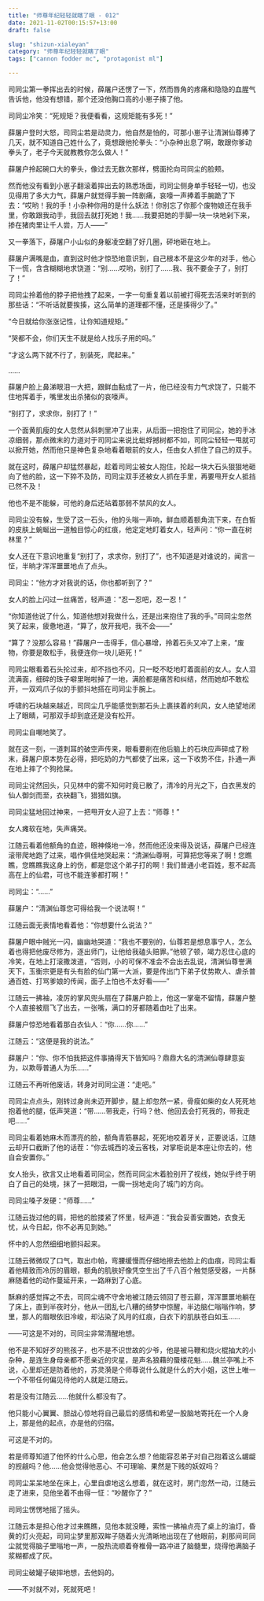 ```yaml
---
title: "师尊年纪轻轻就瞎了眼 - 012"
date: 2021-11-02T00:15:57+13:00
draft: false

slug: "shizun-xialeyan"
category: "师尊年纪轻轻就瞎了眼"
tags: ["cannon fodder mc", "protagonist ml"]

---
```


司同尘第一拳挥出去的时候，薛屠户还愣了一下，然而唇角的疼痛和隐隐的血腥气告诉他，他没有想错，那个还没他胸口高的小崽子揍了他。

司同尘冷笑：“死规矩？我便看看，这规矩能有多死！”

薛屠户登时大怒，司同尘若是动灵力，他自然是怕的，可那小崽子让清渊仙尊捧了几天，就不知道自己姓什么了，竟想跟他抡拳头：“小杂种出息了啊，敢跟你爹动拳头了，老子今天就教教你怎么做人！”

薛屠户拎起碗口大的拳头，像过去无数次那样，劈面抡向司同尘的脸颊。

然而他没有看到小崽子翻滚着摔出去的熟悉场面，司同尘侧身单手轻轻一切，也没见得用了多大力气，薛屠户就觉得手腕一阵剧痛，哀嚎一声捧着手腕跪了下去：“哎哟！我的手！小杂种你用的是什么妖法！你别忘了你那个废物娘还在我手里，你敢跟我动手，我回去就打死她！我……我要把她的手脚一块一块地剁下来，掺在猪肉里让千人尝，万人——”

又一拳落下，薛屠户小山似的身躯凌空翻了好几圈，砰地砸在地上。

薛屠户满嘴是血，直到这时他才惊恐地意识到，自己根本不是这少年的对手，他心下一慌，含含糊糊地求饶道：“别……哎哟，别打了……我、我不要金子了，别打了！”

司同尘拎着他的脖子把他拽了起来，一字一句重复着以前被打得死去活来时听到的那些话：“不听话就要挨揍，这么简单的道理都不懂，还是揍得少了。”

“今日就给你涨涨记性，让你知道规矩。”

“哭都不会，你们天生不就是给人找乐子用的吗。”

“才这么两下就不行了，别装死，爬起来。”

……

薛屠户脸上鼻涕眼泪一大把，跟鲜血黏成了一片，他已经没有力气求饶了，只能不住地挥着手，嘴里发出杀猪似的哀嚎声。

“别打了，求求你，别打了！”

一个面黄肌瘦的女人忽然从斜刺里冲了出来，从后面一把抱住了司同尘，她的手冰凉细弱，那点微末的力道对于司同尘来说比蚍蜉撼树都不如，司同尘轻轻一甩就可以掀开她，然而他只是神色复杂地看着眼前的女人，任由女人抓住了自己的双手。

就在这时，薛屠户却猛然暴起，趁着司同尘被女人抱住，抡起一块大石头狠狠地砸向了他的脸，这一下猝不及防，司同尘双手还被女人抓在手里，再要甩开女人抵挡已然不及！

他也不是不能躲，可他的身后还站着那弱不禁风的女人。

司同尘没有躲，生受了这一石头，他的头嗡一声响，鲜血顺着额角流下来，在白皙的皮肤上蜿蜒出一道触目惊心的红痕，他定定地盯着女人，轻声问：“你一直在树林里？”

女人还在下意识地重复“别打了，求求你，别打了”，也不知道是对谁说的，闻言一怔，半晌才浑浑噩噩地点了点头。

司同尘：“他方才对我说的话，你也都听到了？”

女人的脸上闪过一丝痛苦，轻声道：“忍一忍吧，忍一忍！”

“你知道他说了什么，知道他想对我做什么，还是出来抱住了我的手。”司同尘忽然笑了起来，疲惫地道，“算了，放开我吧，我不会——”

“算了？没那么容易！”薛屠户一击得手，信心暴增，拎着石头又冲了上来，“废物，你要是敢松手，我便连你一块儿砸死！”

司同尘眼看着石头抡过来，却不挡也不闪，只一眨不眨地盯着面前的女人。女人泪流满面，细碎的珠子噼里啪啦掉了一地，满脸都是痛苦和纠结，然而她却不敢松开，一双鸡爪子似的手颤抖地搭在司同尘手腕上。

呼啸的石块越来越近，司同尘几乎能感觉到那石头上裹挟着的利风，女人绝望地闭上了眼睛，可那双手却到底还是没有松开。

司同尘自嘲地笑了。

就在这一刻，一道刺耳的破空声传来，眼看要削在他后脑上的石块应声碎成了粉末，薛屠户原本势在必得，把吃奶的力气都使了出来，这一下收势不住，扑通一声在地上摔了个狗抢屎。

司同尘诧然回头，只见林中的雾不知何时竟已散了，清冷的月光之下，白衣黑发的仙人御剑而至，衣袂翻飞，猎猎如旗。

司同尘猛地回过神来，一把甩开女人迎了上去：“师尊！”

女人瘫软在地，失声痛哭。

江随云看着他额角的血迹，眼神倏地一冷，然而他还没来得及说话，薛屠户已经连滚带爬地跑了过来，唱作俱佳地哭起来：“清渊仙尊啊，可算把您等来了啊！您瞧瞧，您瞧瞧我这身上的伤，都是您这个弟子打的啊！我们普通小老百姓，惹不起高高在上的仙君，可也不能连爹都打啊！”

司同尘：“……”

薛屠户：“清渊仙尊您可得给我一个说法啊！”

江随云面无表情地看着他：“你想要什么说法？”

薛屠户眼中贼光一闪，幽幽地哭道：“我也不要别的，仙尊若是想息事宁人，怎么着也得把他废尽修为，逐出师门，让他给我磕头赔罪。”他顿了顿，竭力忍住心底的冷笑，在地上打滚撒泼道，“否则，小的可保不准会不会出去乱说，清渊仙尊誉满天下，玉衡宗更是有头有脸的仙门第一大派，要是传出门下弟子仗势欺人、虐杀普通百姓、打骂爹娘的传闻，面子上怕也不太好看——”

江随云一拂袖，凌厉的掌风兜头扇在了薛屠户脸上，他这一掌毫不留情，薛屠户整个人直接被扇飞了出去，一张嘴，满口的牙都随着血吐了出来。

薛屠户惊恐地看着那白衣仙人：“你……你……”

江随云：“这便是我的说法。”

薛屠户：“你、你不怕我把这件事捅得天下皆知吗？鼎鼎大名的清渊仙尊肆意妄为，以欺辱普通人为乐……”

江随云不再听他废话，转身对司同尘道：“走吧。”

司同尘点点头，刚转过身尚未迈开脚步，腿上却忽然一紧，骨瘦如柴的女人死死地抱着他的腿，低声哭道：“带……带我走，行吗？他、他回去会打死我的，带我走吧……”

司同尘看着她麻木而漂亮的脸，额角青筋暴起，死死地咬着牙关，正要说话，江随云却开口截断了他的话茬：“你去城西的凌云客栈，对掌柜说是本座让你去的，他自会安置你。”

女人抬头，欲言又止地看着司同尘，然而司同尘木着脸别开了视线，她似乎终于明白了自己的处境，抹了一把眼泪，一瘸一拐地走向了城门的方向。

司同尘嗓子发硬：“师尊……”

江随云拢过他的肩，把他的脸搂紧了怀里，轻声道：“我会妥善安置她，衣食无忧，从今日起，你不必再见到她。”

怀中的人忽然细细地颤抖起来。

江随云微微叹了口气，取出巾帕，弯腰缓慢而仔细地擦去他脸上的血痕，司同尘看着他精致而冷厉的眉眼，额角的肌肤好像凭空生出了千八百个触觉感受器，一片酥麻随着他的动作蔓延开来，一路麻到了心底。

酥麻的感觉挥之不去，司同尘魂不守舍地被江随云领回了苍云巅，浑浑噩噩地躺在了床上，直到半夜时分，他从一团乱七八糟的绮梦中惊醒，半边脑仁嗡嗡作响，梦里，那人的眉眼依旧冷峻，却沾染了风月的红痕，白衣下的肌肤苍白如玉……

——可这是不对的，司同尘非常清醒地想。

他不是不知好歹的熊孩子，也不是不识世故的少爷，他是被马鞭和烧火棍抽大的小杂种，是连生身母亲都不愿亲近的灾星，是声名狼藉的蜃楼花魁……魏兰亭嘴上不说，心里却还是防着他的，苏灵漪是个师尊说什么就是什么的大小姐，这世上唯一一个不带任何偏见待他的人就是江随云。

若是没有江随云……他就什么都没有了。

他只能小心翼翼、胆战心惊地将自己最后的感情和希望一股脑地寄托在一个人身上，那是他的起点，亦是他的归宿。

可这是不对的。

若是师尊知道了他怀的什么心思，他会怎么想？他能容忍弟子对自己抱着这么龌龊的觊觎吗？他……他会觉得他恶心、不可理喻、果然是下贱的妖奴吗？

司同尘呆呆地坐在床上，心里自虐地这么想着，就在这时，房门忽然一动，江随云走了进来，见他坐着不由得一怔：“吵醒你了？”

司同尘愣愣地摇了摇头。

江随云本是担心他才过来瞧瞧，见他本就没睡，索性一拂袖点亮了桌上的油灯，昏黄的灯火亮起，司同尘梦里那双眸子随着火光清晰地出现在了他眼前，刹那间司同尘就觉得脑子里嗡地一声，一股热流顺着脊椎骨一路冲进了脑髓里，烧得他满脑子浆糊都成了灰。

司同尘破罐子破摔地想，去他妈的。

——不对就不对，死就死吧！